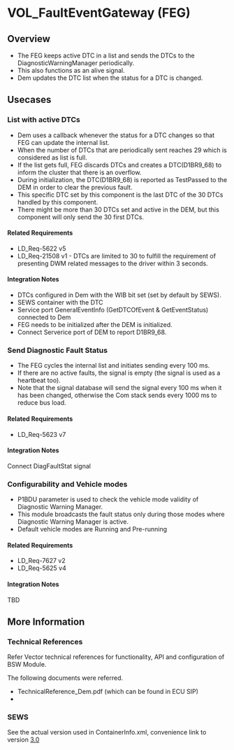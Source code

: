 # VOL_FaultEventGateway (FEG)

## Overview

* The FEG keeps active DTC in a list and sends the DTCs to the DiagnosticWarningManager periodically.
* This also functions as an alive signal.
* Dem updates the DTC list when the status for a DTC is changed.
 
## Usecases

### List with active DTCs

* Dem uses a callback whenever the status for a DTC changes so that FEG can update the internal list.
* When the number of DTCs that are periodically sent reaches 29 which is considered as list is full.
* If the list gets full, FEG discards DTCs and creates a DTC(D1BR9_68) to inform the cluster that there is an overflow.
* During initialization, the DTC(D1BR9_68) is reported as TestPassed to the DEM in order to clear the previous fault.
* This specific DTC set by this component is the last DTC of the 30 DTCs handled by this component.
* There might be more than 30 DTCs set and active in the DEM, but this component will only send the 30 first DTCs.

#### Related Requirements

* LD_Req-5622 v5
* LD_Req-21508 v1 - DTCs are limited to 30 to fulfill the requirement of presenting DWM related messages to the driver within 3 seconds.

#### Integration Notes

* DTCs configured in Dem with the WIB bit set (set by default by SEWS).
* SEWS container with the DTC
* Service port GeneralEventInfo (GetDTCOfEvent & GetEventStatus) connected to Dem
* FEG needs to be initialized after the DEM is initialized.
* Connect Serverice port of DEM to report D1BR9_68.

### Send Diagnostic Fault Status

* The FEG cycles the internal list and initiates sending every 100 ms.
* If there are no active faults, the signal is empty (the signal is used as a heartbeat too).
* Note that the signal database will send the signal every 100 ms when it has been changed, otherwise the Com stack sends every 1000 ms to reduce bus load.

#### Related Requirements

* LD_Req-5623 v7

#### Integration Notes

Connect DiagFaultStat signal

### Configurability and Vehicle modes

* P1BDU parameter is used to check the vehicle mode validity of Diagnostic Warning Manager.
* This module broadcasts the fault status only during those modes where Diagnostic Warning Manager is active.
* Default vehicle modes are Running and Pre-running

#### Related Requirements

* LD_Req-7627 v2
* LD_Req-5625 v4

#### Integration Notes

TBD

## More Information

### Technical References
Refer Vector technical references for functionality, API and configuration of BSW Module.

The following documents were referred.

* TechnicalReference_Dem.pdf (which can be found in ECU SIP)
* 

### SEWS

See the actual version used in ContainerInfo.xml, convenience link to version [3.0](https://sews.volvo.net/Sews2/ViewData/ViewContainerData.aspx?ContainerId=14461)

